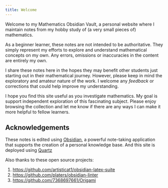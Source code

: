 ```yaml
---
title: Welcome
---
```


Welcome to my Mathematics Obsidian Vault, a personal website where I maintain notes from my hobby study of (a very small pieces of) mathematics.

As a beginner learner, these notes are not intended to be authoritative. They simply represent my efforts to explore and understand mathematical concepts on my own. Any errors, omissions or inaccuracies in the content are entirely my own.

I share these notes here in the hopes they may benefit other students just starting out in their mathematical journey. However, please keep in mind the exploratory and amateur nature of the work. I welcome any *feedback* or corrections that could help improve my understanding.

I hope you find this site useful as you investigate mathematics. My goal is support independent exploration of this fascinating subject. Please enjoy browsing the collection and let me know if there are any ways I can make it more helpful to fellow learners.

## Acknowledgements

These notes is edited using [Obsidian](https://obsidian.md/), a powerful note-taking application that supports the creation of a personal knowledge base. And this site is deployed using [Quartz](https://quartz.jzhao.xyz/)

Also thanks to these open source projects:

1. <https://github.com/artisticat1/obsidian-latex-suite>
2. <https://github.com/platers/obsidian-linter>
3. <https://github.com/7368697661/Origami>
